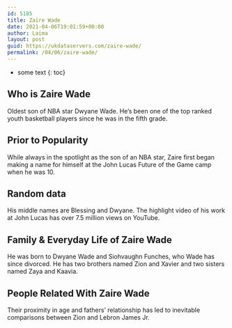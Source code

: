 ```yaml
---
id: 5185
title: Zaire Wade
date: 2021-04-06T19:01:59+00:00
author: Laima
layout: post
guid: https://ukdataservers.com/zaire-wade/
permalink: /04/06/zaire-wade/
---
```


* some text
{: toc}


## Who is Zaire Wade
                  
                  
                  
Oldest son of NBA star Dwyane Wade. He&#8217;s been one of the top ranked youth basketball players since he was in the fifth grade.
                  
              
            
              
            
                
                
                
## Prior to Popularity
                  
                  
                  
While always in the spotlight as the son of an NBA star, Zaire first began making a name for himself at the John Lucas Future of the Game camp when he was 10.
                  
              
            
              
            
                
                
                
## Random data
                  
                  
                  
His middle names are Blessing and Dwyane. The highlight video of his work at John Lucas has over 7.5 million views on YouTube.
                  
              
            
              
            
                
                
                
## Family & Everyday Life of Zaire Wade
                  
                  
                  
He was born to Dwyane Wade and Siohvaughn Funches, who Wade has since divorced. He has two brothers named Zion and Xavier and two sisters named Zaya and Kaavia.
                  
              
            
              
            
                
                
                
## People Related With Zaire Wade
                  
                  
                  
Their proximity in age and fathers&#8217; relationship has led to inevitable comparisons between Zion and Lebron James Jr.
                  
              
            
              
            
                
              
            
              
              
            
            
              
            
          
          
          